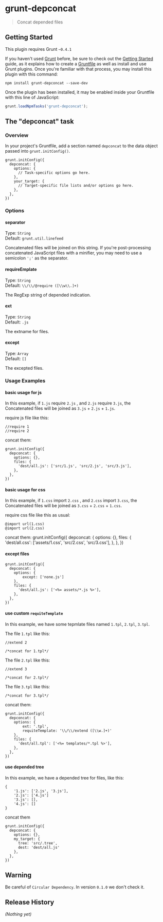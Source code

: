 # grunt-depconcat

> Concat depended files

## Getting Started
This plugin requires Grunt `~0.4.1`

If you haven't used [Grunt](http://gruntjs.com/) before, be sure to check out the [Getting Started](http://gruntjs.com/getting-started) guide, as it explains how to create a [Gruntfile](http://gruntjs.com/sample-gruntfile) as well as install and use Grunt plugins. Once you're familiar with that process, you may install this plugin with this command:

```shell
npm install grunt-depconcat --save-dev
```

Once the plugin has been installed, it may be enabled inside your Gruntfile with this line of JavaScript:

```js
grunt.loadNpmTasks('grunt-depconcat');
```

## The "depconcat" task

### Overview
In your project's Gruntfile, add a section named `depconcat` to the data object passed into `grunt.initConfig()`.

	grunt.initConfig({
	  depconcat: {
	    options: {
	      // Task-specific options go here.
	    },
	    your_target: {
	      // Target-specific file lists and/or options go here.
	    },
	  },
	})

### Options

#### separator
Type: `String`  
Default: `grunt.util.linefeed`

Concatenated files will be joined on this string. If you're post-processing concatenated JavaScript files with a minifier, you may need to use a semicolon `';'` as the separator.


#### requireEmplate
Type: `String`  
Default: `\\/\\/@require ([\\w\\.]+)`

The RegExp string of depended indication.

#### ext
Type: `String`  
Default: `.js`

The extname for files.

#### except
Type: `Array`  
Default: `[]`

The excepted files.

### Usage Examples

#### basic usage for js
In this example, if `1.js` require `2.js` , and `2.js` require `3.js`, the Concatenated files will be joined as `3.js` + `2.js` + `1.js`.


require js file like this:

	//require 1
	//require 2

concat them:

	grunt.initConfig({
	  depconcat: {
	    options: {},
	    files: {
	      'dest/all.js': ['src/1.js', 'src/2.js', 'src/3.js'],
	    },
	  },
	})

#### basic usage for css
In this example, if `1.css` import `2.css` , and `2.css` import `3.css`, the Concatenated files will be joined as `3.css` + `2.css` + `1.css`.

require css file like this as usual:

	@import url(1.css)
	@import url(2.css)

concat them:
	grunt.initConfig({
	  depconcat: {
	    options: {},
	    files: {
	      'dest/all.css': ['assets/1.css', 'src/2.css', 'src/3.css'],
	    },
	  },
	})

#### except files

	grunt.initConfig({
	  depconcat: {
	    options: {
			except: ['none.js']
		},
	    files: {
	      'dest/all.js': ['<%= assets/*.js %>'],
	    },
	  },
	})

#### use custom `requiteTemplate`

In this example, we have some tepmlate files named `1.tpl`, `2.tpl`, `3.tpl`.

The file `1.tpl` like this:

	//extend 2

	/*concat for 1.tpl*/

The file `2.tpl` like this:

	//extend 3

	/*concat for 2.tpl*/

The file `3.tpl` like this:

	/*concat for 3.tpl*/


concat them:

	grunt.initConfig({
	  depconcat: {
	    options: {
			ext: '.tpl',
			requiteTemplate: '\\/\\/extend ([\\w.]+)'
		},
	    files: {
	      'dest/all.tpl': ['<%= templates/*.tpl %>'],
	    },
	  },
	})

#### use depended tree

In this example, we have a depended tree for files, like this:

	{
		'1.js': ['2.js', '3.js'],
		'2.js': ['4.js']
		'3.js': [],
		'4.js': []
	}

concat them

	grunt.initConfig({
	  depconcat: {
	    options: {},
	    my_target: {
		  tree: 'src/.tree',
	      dest: 'dest/all.js'
	    },
	  },
	})

## Warning

Be careful of `Circular Dependency`. In version `0.1.0` we don't check it.

## Release History
_(Nothing yet)_
